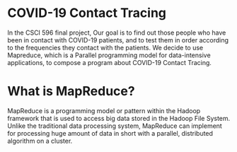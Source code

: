 # COVID-19 Contact Tracing

  In the CSCI 596 final project, Our goal is to find out those people who have been in contact with COVID-19 patients, and to test them in order according to the frequencies they contact with the patients. We decide to use Mapreduce, which is a Parallel programming model for data-intensive applications, to compose a program about COVID-19 Contact Tracing.


# What is MapReduce?

  MapReduce is a programming model or pattern within the Hadoop framework that is used to access big data stored in the Hadoop File System. Unlike the traditional data processing system, MapReduce can implement for processing huge amount of data in short with a parallel, distributed algorithm on a cluster.
